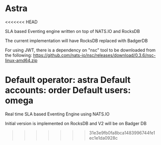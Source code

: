 # Astra
<<<<<<< HEAD

SLA based Eventing engine written on top of NATS.IO and RocksDB

The current implementation will have RocksDB replaced with BadgerDB

For using JWT, there is a dependency on "nsc" tool to be downloaded from the following:
https://github.com/nats-io/nsc/releases/download/0.3.6/nsc-linux-amd64.zip

Default operator: astra
Default accounts: order
Default users: omega
=======
Real time SLA based Eventing Engine using NATS.IO 

Initial version is implemented on RocksDB and V2 will be on Badger DB
>>>>>>> 31e3e9fb0fa8bca1483996744fe1ec1e1da0928c
